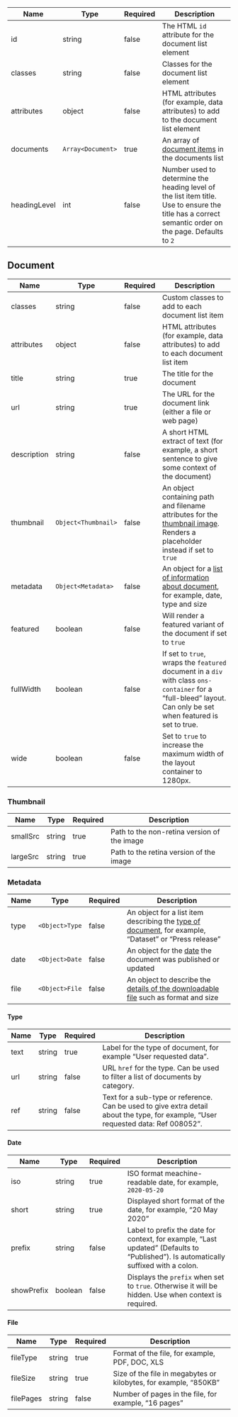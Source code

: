 | Name         | Type              | Required | Description                                                                                                                                          |
| ------------ | ----------------- | -------- | ---------------------------------------------------------------------------------------------------------------------------------------------------- |
| id           | string            | false    | The HTML `id` attribute for the document list element                                                                                                |
| classes      | string            | false    | Classes for the document list element                                                                                                                |
| attributes   | object            | false    | HTML attributes (for example, data attributes) to add to the document list element                                                                   |
| documents    | `Array<Document>` | true     | An array of [document items](#document) in the documents list                                                                                        |
| headingLevel | int               | false    | Number used to determine the heading level of the list item title. Use to ensure the title has a correct semantic order on the page. Defaults to `2` |

## Document

| Name        | Type                | Required | Description                                                                                                                                                    |
| ----------- | ------------------- | -------- | -------------------------------------------------------------------------------------------------------------------------------------------------------------- |
| classes     | string              | false    | Custom classes to add to each document list item                                                                                                               |
| attributes  | object              | false    | HTML attributes (for example, data attributes) to add to each document list item                                                                               |
| title       | string              | true     | The title for the document                                                                                                                                     |
| url         | string              | true     | The URL for the document link (either a file or web page)                                                                                                      |
| description | string              | false    | A short HTML extract of text (for example, a short sentence to give some context of the document)                                                              |
| thumbnail   | `Object<Thumbnail>` | false    | An object containing path and filename attributes for the [thumbnail image](#thumbnail). Renders a placeholder instead if set to `true`                        |
| metadata    | `Object<Metadata>`  | false    | An object for a [list of information about document](#metadata), for example, date, type and size                                                              |
| featured    | boolean             | false    | Will render a featured variant of the document if set to `true`                                                                                                |
| fullWidth   | boolean             | false    | If set to `true`, wraps the `featured` document in a `div` with class `ons-container` for a “full-bleed” layout. Can only be set when featured is set to true. |
| wide        | boolean             | false    | Set to `true` to increase the maximum width of the layout container to 1280px.                                                                                 |

### Thumbnail

| Name     | Type   | Required | Description                                 |
| -------- | ------ | -------- | ------------------------------------------- |
| smallSrc | string | true     | Path to the non-retina version of the image |
| largeSrc | string | true     | Path to the retina version of the image     |

### Metadata

| Name | Type           | Required | Description                                                                                                   |
| ---- | -------------- | -------- | ------------------------------------------------------------------------------------------------------------- |
| type | `<Object>Type` | false    | An object for a list item describing the [type of document](#type), for example, “Dataset” or “Press release” |
| date | `<Object>Date` | false    | An object for the [date](#date) the document was published or updated                                         |
| file | `<Object>File` | false    | An object to describe the [details of the downloadable file](#file) such as format and size                   |

#### Type

| Name | Type   | Required | Description                                                                                                                        |
| ---- | ------ | -------- | ---------------------------------------------------------------------------------------------------------------------------------- |
| text | string | true     | Label for the type of document, for example “User requested data”.                                                                 |
| url  | string | false    | URL `href` for the type. Can be used to filter a list of documents by category.                                                    |
| ref  | string | false    | Text for a sub-type or reference. Can be used to give extra detail about the type, for example, “User requested data: Ref 008052”. |

#### Date

| Name       | Type    | Required | Description                                                                                                                          |
| ---------- | ------- | -------- | ------------------------------------------------------------------------------------------------------------------------------------ |
| iso        | string  | true     | ISO format meachine-readable date, for example, `2020-05-20`                                                                         |
| short      | string  | true     | Displayed short format of the date, for example, “20 May 2020”                                                                       |
| prefix     | string  | false    | Label to prefix the date for context, for example, “Last updated” (Defaults to “Published”). Is automatically suffixed with a colon. |
| showPrefix | boolean | false    | Displays the `prefix` when set to `true`. Otherwise it will be hidden. Use when context is required.                                 |

#### File

| Name      | Type   | Required | Description                                                      |
| --------- | ------ | -------- | ---------------------------------------------------------------- |
| fileType  | string | true     | Format of the file, for example, PDF, DOC, XLS                   |
| fileSize  | string | true     | Size of the file in megabytes or kilobytes, for example, “850KB” |
| filePages | string | false    | Number of pages in the file, for example, “16 pages”             |
